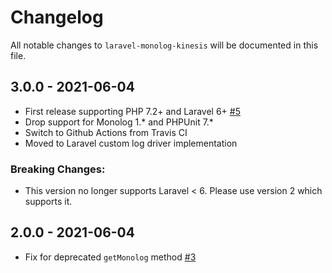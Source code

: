 # Changelog

All notable changes to `laravel-monolog-kinesis` will be documented in this file.

## 3.0.0 - 2021-06-04

- First release supporting PHP 7.2+ and Laravel 6+ [#5](https://github.com/Pod-Point/laravel-monolog-kinesis/pull/5)
- Drop support for Monolog 1.* and PHPUnit 7.*
- Switch to Github Actions from Travis CI
- Moved to Laravel custom log driver implementation

### Breaking Changes:

- This version no longer supports Laravel < 6. Please use version 2 which supports it.

## 2.0.0 - 2021-06-04

- Fix for deprecated `getMonolog` method [#3](https://github.com/Pod-Point/laravel-monolog-kinesis/pull/3)
